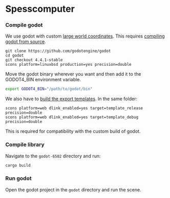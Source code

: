 # Spesscomputer

### Compile godot

We use godot with custom [large world coordinates](https://docs.godotengine.org/en/stable/tutorials/physics/large_world_coordinates.html). This requires [compiling godot from source](https://docs.godotengine.org/en/stable/contributing/development/compiling/index.html#toc-devel-compiling). 
```
git clone https://github.com/godotengine/godot 
cd godot
git checkout 4.4.1-stable
scons platform=linuxbsd production=yes precision=double
```

Move the godot binary wherever you want and then add it to the GODOT4_BIN environment variable.

```bash
export GODOT4_BIN="/path/to/godot/bin"
```

We also have to [build the export templates](https://docs.godotengine.org/en/latest/contributing/development/compiling/index.html). In the same folder:

```
scons platform=web dlink_enabled=yes target=template_release precision=double
scons platform=web dlink_enabled=yes target=template_debug precision=double

```

This is required for compatibility with the custom build of godot. 

### Compile library

Navigate to the `godot-6502` directory and run:

```bash
cargo build
```

### Run godot

Open the godot project in the `godot` directory and run the scene.

